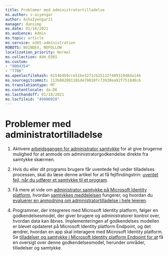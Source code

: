 ```yaml
---
title: Problemer med administratortilladelse
ms.author: v-aiyengar
author: AshaIyengar21
manager: dansimp
ms.date: 01/18/2021
ms.audience: Admin
ms.topic: article
ms.service: o365-administration
ROBOTS: NOINDEX, NOFOLLOW
localization_priority: Normal
ms.collection: Adm_O365
ms.custom:
- "9004354"
- "7786"
ms.openlocfilehash: 6154b4b9cce51be3271cb25132f409319d8da14b
ms.sourcegitcommit: 113b802081101de70810fc73938ea92f7518d8c6
ms.translationtype: MT
ms.contentlocale: da-DK
ms.lasthandoff: 01/18/2021
ms.locfileid: "49900928"
---
```

# <a name="admin-consent-issues"></a>Problemer med administratortilladelse

1. Aktivere [arbejdsgangen for administrator samtykke](https://docs.microsoft.com/azure/active-directory/manage-apps/configure-admin-consent-workflow) for at give brugerne mulighed for at anmode om administratorgodkendelse direkte fra samtykke skærmen.

1. Hvis du eller dit programs brugere får uventede fejl under tilladelses processen, skal du læse denne artikel for at få fejlfindingstrin: [uventet fejl, når du udfører et samtykke til et program](https://docs.microsoft.com/azure/active-directory/manage-apps/application-sign-in-unexpected-user-consent-error).

1. Få mere at vide om [administrator samtykke på Microsoft Identity platform](https://docs.microsoft.com/azure/active-directory/develop/v2-admin-consent), hvordan [samtykkes meddelelsen](https://docs.microsoft.com/azure/active-directory/develop/v2-admin-consent) fungerer, og hvordan du [evaluerer en anmodning om administratortilladelse i hele lejeren](https://docs.microsoft.com/azure/active-directory/manage-apps/manage-consent-requests#evaluating-a-request-for-tenant-wide-admin-consent).

1. Programmer, der integreres med Microsoft Identity platform, følger en godkendelsesmodel, der giver brugere og administratorer kontrol over, hvordan data kan åbnes. Implementeringen af godkendelses modellen er blevet opdateret på Microsoft Identity platform Endpoint, og det ændrer, hvordan en app skal interagere med Microsoft Identity platform. Se [tilladelser og samtykke i Microsoft Identity platform Endpoint for at](https://docs.microsoft.com/azure/active-directory/manage-apps/manage-consent-requests#evaluating-a-request-for-tenant-wide-admin-consent) få en oversigt over denne godkendelsesmodel, herunder områder, tilladelser og samtykke.